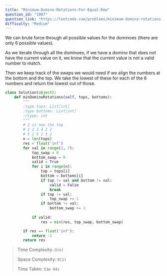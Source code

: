 ```yaml
---
title: "Minimum-Domino-Rotations-For-Equal-Row"
question_id: "1007"
question_link: "https://leetcode.com/problems/minimum-domino-rotations-for-equal-row/"
difficulty: "Medium"
---
```


We can brute force through all possible values for the dominoes (there are only 6 possible values).

As we iterate through all the dominoes, if we have a domino that does not have the current value on it, we know that the current value is not a valid number to match. 

Then we keep track of the swaps we would need if we align the numbers at the bottom and the top.
We take the lowest of these for each of the 6 numbers and return the lowest out of those.

```python
class Solution(object):
    def minDominoRotations(self, tops, bottoms):
        """
        :type tops: List[int]
        :type bottoms: List[int]
        :rtype: int
        """
        # 2 is now the top
        # 2 2 2 4 2 2
        # 5 1 6 2 3 2
        n = len(tops)
        res = float('inf')
        for val in range(1, 7):
            top_swap = 0
            bottom_swap = 0
            valid = True
            for i in range(n):
                top = tops[i]
                bottom = bottoms[i]
                if top != val and bottom != val:
                    valid = False
                    break
                if top != val:
                    top_swap += 1
                if bottom != val:
                    bottom_swap += 1
                
            if valid:
                res = min(res, top_swap, bottom_swap)

        if res == float('inf'):
            return -1
        return res
```

> Time Complexity: `O(n)`
>
> Space Complexity: `O(1)`
>
> Time Taken: `51m 44s`
